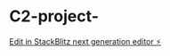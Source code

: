# C2-project-

[Edit in StackBlitz next generation editor ⚡️](https://stackblitz.com/~/github.com/gabrielvelasquez11/C2-project-)